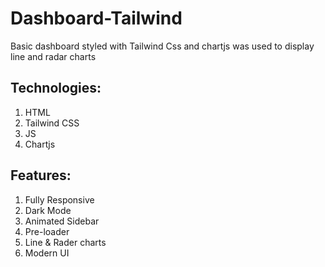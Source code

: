 # Dashboard-Tailwind
Basic dashboard styled with Tailwind Css and chartjs was used to display line and radar charts

## Technologies:
1. HTML
2. Tailwind CSS
3. JS
4. Chartjs

## Features:
1. Fully Responsive
2. Dark Mode
3. Animated Sidebar
4. Pre-loader
5. Line & Rader charts
6. Modern UI

